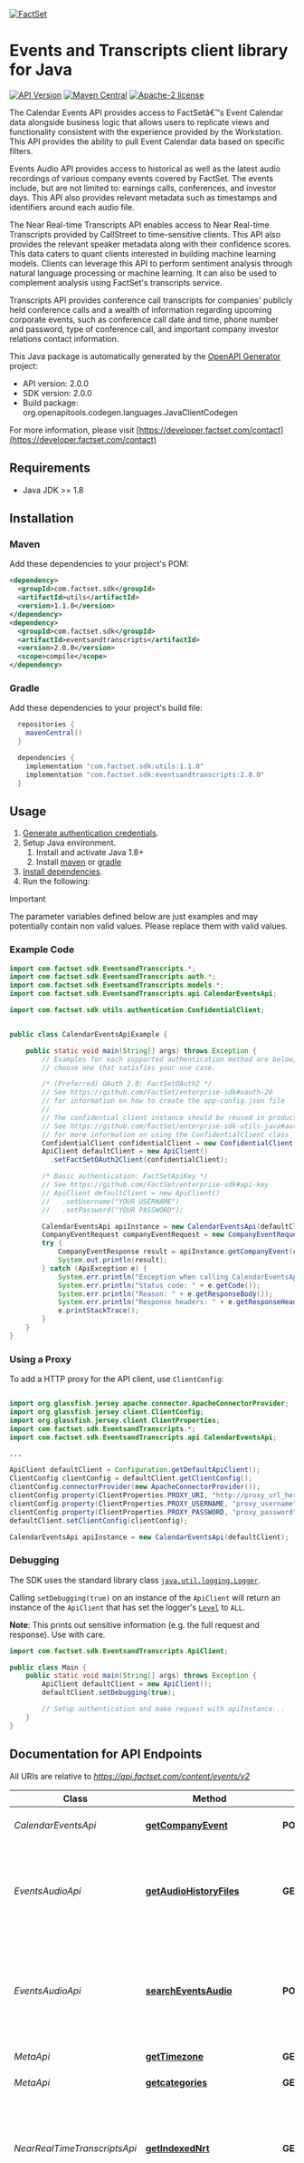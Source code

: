 [![FactSet](https://raw.githubusercontent.com/factset/enterprise-sdk/main/docs/images/factset-logo.svg)](https://www.factset.com)

# Events and Transcripts client library for Java

[![API Version](https://img.shields.io/badge/api-v2.0.0-blue)](https://developer.factset.com/api-catalog/documents-distributor-callstreet-events)
[![Maven Central](https://img.shields.io/maven-central/v/com.factset.sdk/eventsandtranscripts/2.0.0)](https://central.sonatype.com/artifact/com.factset.sdk/eventsandtranscripts/2.0.0)
[![Apache-2 license](https://img.shields.io/badge/license-Apache2-brightgreen.svg)](https://www.apache.org/licenses/LICENSE-2.0)

<p>The Calendar Events API provides access to FactSetâ€™s Event Calendar data alongside business logic that allows users to replicate views and functionality consistent with the experience provided by the Workstation. This API provides the ability to pull Event Calendar data based on specific filters.</p>
<p>Events Audio API provides access to historical as well as the latest audio recordings of various company events covered by FactSet. The events include, but are not limited to: earnings calls, conferences, and investor days. This API also provides relevant metadata such as timestamps and identifiers around each audio file.</p>
<p>The  Near Real-time Transcripts API enables access to Near Real-time Transcripts provided by CallStreet to time-sensitive clients. This API also provides the relevant speaker metadata along with their confidence scores. This data caters to quant clients interested in building machine learning models. Clients can leverage this API to perform sentiment analysis through natural language processing or machine learning. It can also be used to complement analysis using FactSet's transcripts service.</p>
<p>Transcripts API provides conference call transcripts for companies' publicly held conference calls and a wealth of information regarding upcoming corporate events, such as conference call date and time, phone number and password, type of conference call, and important company investor relations contact information.</p>


This Java package is automatically generated by the [OpenAPI Generator](https://openapi-generator.tech) project:

- API version: 2.0.0
- SDK version: 2.0.0
- Build package: org.openapitools.codegen.languages.JavaClientCodegen

For more information, please visit [https://developer.factset.com/contact](https://developer.factset.com/contact)

## Requirements

* Java JDK >= 1.8

## Installation

### Maven

Add these dependencies to your project's POM:

```xml
<dependency>
  <groupId>com.factset.sdk</groupId>
  <artifactId>utils</artifactId>
  <version>1.1.0</version>
</dependency>
<dependency>
  <groupId>com.factset.sdk</groupId>
  <artifactId>eventsandtranscripts</artifactId>
  <version>2.0.0</version>
  <scope>compile</scope>
</dependency>
```

### Gradle

Add these dependencies to your project's build file:

```groovy
  repositories {
    mavenCentral()
  }

  dependencies {
    implementation "com.factset.sdk:utils:1.1.0"
    implementation "com.factset.sdk:eventsandtranscripts:2.0.0"
  }
```

## Usage

1. [Generate authentication credentials](../../../../README.md#authentication).
2. Setup Java environment.
   1. Install and activate Java 1.8+
   2. Install [maven](https://maven.apache.org/install.html) or [gradle](https://gradle.org/install/)
3. [Install dependencies](#installation).
4. Run the following:

> [!IMPORTANT]
> The parameter variables defined below are just examples and may potentially contain non valid values. Please replace them with valid values.

### Example Code

```java
import com.factset.sdk.EventsandTranscripts.*;
import com.factset.sdk.EventsandTranscripts.auth.*;
import com.factset.sdk.EventsandTranscripts.models.*;
import com.factset.sdk.EventsandTranscripts.api.CalendarEventsApi;

import com.factset.sdk.utils.authentication.ConfidentialClient;


public class CalendarEventsApiExample {

    public static void main(String[] args) throws Exception {
        // Examples for each supported authentication method are below,
        // choose one that satisfies your use case.

        /* (Preferred) OAuth 2.0: FactSetOAuth2 */
        // See https://github.com/FactSet/enterprise-sdk#oauth-20
        // for information on how to create the app-config.json file
        //
        // The confidential client instance should be reused in production environments.
        // See https://github.com/FactSet/enterprise-sdk-utils-java#authentication
        // for more information on using the ConfidentialClient class
        ConfidentialClient confidentialClient = new ConfidentialClient("./path/to/config.json");
        ApiClient defaultClient = new ApiClient()
          .setFactSetOAuth2Client(confidentialClient);

        /* Basic authentication: FactSetApiKey */
        // See https://github.com/FactSet/enterprise-sdk#api-key
        // ApiClient defaultClient = new ApiClient()
        //   .setUsername("YOUR USERNAME")
        //   .setPassword("YOUR PASSWORD");

        CalendarEventsApi apiInstance = new CalendarEventsApi(defaultClient);
        CompanyEventRequest companyEventRequest = new CompanyEventRequest(); // CompanyEventRequest | Company Events request body
        try {
            CompanyEventResponse result = apiInstance.getCompanyEvent(companyEventRequest);
            System.out.println(result);
        } catch (ApiException e) {
            System.err.println("Exception when calling CalendarEventsApi#getCompanyEvent");
            System.err.println("Status code: " + e.getCode());
            System.err.println("Reason: " + e.getResponseBody());
            System.err.println("Response headers: " + e.getResponseHeaders());
            e.printStackTrace();
        }
    }
}

```

### Using a Proxy

To add a HTTP proxy for the API client, use `ClientConfig`:
```java

import org.glassfish.jersey.apache.connector.ApacheConnectorProvider;
import org.glassfish.jersey.client.ClientConfig;
import org.glassfish.jersey.client.ClientProperties;
import com.factset.sdk.EventsandTranscripts.*;
import com.factset.sdk.EventsandTranscripts.api.CalendarEventsApi;

...

ApiClient defaultClient = Configuration.getDefaultApiClient();
ClientConfig clientConfig = defaultClient.getClientConfig();
clientConfig.connectorProvider(new ApacheConnectorProvider());
clientConfig.property(ClientProperties.PROXY_URI, "http://proxy_url_here");
clientConfig.property(ClientProperties.PROXY_USERNAME, "proxy_username");
clientConfig.property(ClientProperties.PROXY_PASSWORD, "proxy_password");
defaultClient.setClientConfig(clientConfig);

CalendarEventsApi apiInstance = new CalendarEventsApi(defaultClient);

```

### Debugging
The SDK uses the standard library class [`java.util.logging.Logger`](https://docs.oracle.com/javase/7/docs/api/java/util/logging/Logger.html).

Calling `setDebugging(true)` on an instance of the `ApiClient` will return an instance of the `ApiClient` that has set the logger's [`Level`](https://docs.oracle.com/javase/7/docs/api/java/util/logging/Level.html) to `ALL`.

**Note**: This prints out sensitive information (e.g. the full request and response). Use with care.

```java
import com.factset.sdk.EventsandTranscripts.ApiClient;

public class Main {
    public static void main(String[] args) throws Exception {
        ApiClient defaultClient = new ApiClient();
        defaultClient.setDebugging(true);

        // Setup authentication and make request with apiInstance...
    }
}
```

## Documentation for API Endpoints

All URIs are relative to *https://api.factset.com/content/events/v2*

Class | Method | HTTP request | Description
------------ | ------------- | ------------- | -------------
*CalendarEventsApi* | [**getCompanyEvent**](docs/CalendarEventsApi.md#getCompanyEvent) | **POST** /calendar/events | Retrieve Company Event data
*EventsAudioApi* | [**getAudioHistoryFiles**](docs/EventsAudioApi.md#getAudioHistoryFiles) | **GET** /audio/history | Retrieve historical audio recordings and related metadata within FactSet coverage.
*EventsAudioApi* | [**searchEventsAudio**](docs/EventsAudioApi.md#searchEventsAudio) | **POST** /audio | Retrieve latest audio recordings and related metadata based on different search criteria.
*MetaApi* | [**getTimezone**](docs/MetaApi.md#getTimezone) | **GET** /meta/time-zones | Returns the time zones.
*MetaApi* | [**getcategories**](docs/MetaApi.md#getcategories) | **GET** /meta/categories | Returns the categories.
*NearRealTimeTranscriptsApi* | [**getIndexedNrt**](docs/NearRealTimeTranscriptsApi.md#getIndexedNrt) | **GET** /nrt/indexed | Returns the  indexed transcript data  in small increments throughout the duration of an active call.
*NearRealTimeTranscriptsApi* | [**getSpeakerIds**](docs/NearRealTimeTranscriptsApi.md#getSpeakerIds) | **GET** /nrt/speaker-ids | Returns the latest speakerIds with the confidence scores generated for an active call.
*NearRealTimeTranscriptsApi* | [**searchNrtCalls**](docs/NearRealTimeTranscriptsApi.md#searchNrtCalls) | **POST** /nrt/calls | Returns the active calls happening at the moment based on ticker/entity or specific IDs.
*TranscriptsApi* | [**getTranscriptsIntelligence**](docs/TranscriptsApi.md#getTranscriptsIntelligence) | **GET** /transcripts/intelligence | Returns the StreetAccount Transcript Intelligence documents and related metadata within FactSet coverage based on specific date range and various parameters.
*TranscriptsApi* | [**getTranscriptsInvestorSlides**](docs/TranscriptsApi.md#getTranscriptsInvestorSlides) | **GET** /transcripts/investor-slides | Returns the investor slides in PDF format and related metadata within FactSet coverage based on specific date range and various parameters.
*TranscriptsApi* | [**getTranscriptsinXML**](docs/TranscriptsApi.md#getTranscriptsinXML) | **GET** /transcripts/response-type | Returns the requested response type of transcript
*TranscriptsApi* | [**searchTranscripts**](docs/TranscriptsApi.md#searchTranscripts) | **POST** /transcripts | Returns transcript documents and related metadata based on different search criteria.


## Documentation for Models

 - [AudioByDateRequest](docs/AudioByDateRequest.md)
 - [AudioByFileNameRequest](docs/AudioByFileNameRequest.md)
 - [AudioByIdsRequest](docs/AudioByIdsRequest.md)
 - [AudioByUploadTimeRequest](docs/AudioByUploadTimeRequest.md)
 - [AudioRequest](docs/AudioRequest.md)
 - [AudioRequestData](docs/AudioRequestData.md)
 - [AudioRequestMeta](docs/AudioRequestMeta.md)
 - [AudioRequestMetaPagination](docs/AudioRequestMetaPagination.md)
 - [AudioResponse](docs/AudioResponse.md)
 - [Body](docs/Body.md)
 - [BodyNrt](docs/BodyNrt.md)
 - [CategoriesResponse](docs/CategoriesResponse.md)
 - [CategoriesResponseData](docs/CategoriesResponseData.md)
 - [CompanyEventRequest](docs/CompanyEventRequest.md)
 - [CompanyEventRequestData](docs/CompanyEventRequestData.md)
 - [CompanyEventRequestDataDateTime](docs/CompanyEventRequestDataDateTime.md)
 - [CompanyEventRequestDataUniverse](docs/CompanyEventRequestDataUniverse.md)
 - [CompanyEventResponse](docs/CompanyEventResponse.md)
 - [CompanyEventResponseData](docs/CompanyEventResponseData.md)
 - [Document](docs/Document.md)
 - [DocumentOne](docs/DocumentOne.md)
 - [DocumentResult](docs/DocumentResult.md)
 - [Error](docs/Error.md)
 - [ErrorObject](docs/ErrorObject.md)
 - [EventsAudioDailyResponseData](docs/EventsAudioDailyResponseData.md)
 - [EventsAudioHistoryResponse](docs/EventsAudioHistoryResponse.md)
 - [EventsAudioHistoryResponseData](docs/EventsAudioHistoryResponseData.md)
 - [IndexedNrtResponse](docs/IndexedNrtResponse.md)
 - [IndexedNrtResponseData](docs/IndexedNrtResponseData.md)
 - [InvalidIdErrorData](docs/InvalidIdErrorData.md)
 - [InvestorSlidesResponse](docs/InvestorSlidesResponse.md)
 - [InvestorSlidesResponseData](docs/InvestorSlidesResponseData.md)
 - [Meta](docs/Meta.md)
 - [MetaData](docs/MetaData.md)
 - [MetaDataPagination](docs/MetaDataPagination.md)
 - [MetaNrt](docs/MetaNrt.md)
 - [NRT](docs/NRT.md)
 - [NrtCallsRequest](docs/NrtCallsRequest.md)
 - [NrtCallsRequestByIds](docs/NrtCallsRequestByIds.md)
 - [NrtCallsRequestByTicker](docs/NrtCallsRequestByTicker.md)
 - [NrtCallsRequestData](docs/NrtCallsRequestData.md)
 - [NrtCallsRequestMeta](docs/NrtCallsRequestMeta.md)
 - [NrtCallsResponse](docs/NrtCallsResponse.md)
 - [NrtCallsResponseData](docs/NrtCallsResponseData.md)
 - [NrtSpeakerIdsResponse](docs/NrtSpeakerIdsResponse.md)
 - [NrtSpeakerIdsResponseData](docs/NrtSpeakerIdsResponseData.md)
 - [Participant](docs/Participant.md)
 - [ParticipantNrt](docs/ParticipantNrt.md)
 - [Plist](docs/Plist.md)
 - [RawOrCorrected](docs/RawOrCorrected.md)
 - [ResponseType](docs/ResponseType.md)
 - [ResponseTypeData](docs/ResponseTypeData.md)
 - [Section](docs/Section.md)
 - [SectionNrt](docs/SectionNrt.md)
 - [Speaker](docs/Speaker.md)
 - [SpeakerNrt](docs/SpeakerNrt.md)
 - [TimeZonesResponse](docs/TimeZonesResponse.md)
 - [TimeZonesResponseData](docs/TimeZonesResponseData.md)
 - [TranscriptsByDateRequest](docs/TranscriptsByDateRequest.md)
 - [TranscriptsByEventsRequest](docs/TranscriptsByEventsRequest.md)
 - [TranscriptsByIdsRequest](docs/TranscriptsByIdsRequest.md)
 - [TranscriptsByIdsResponse](docs/TranscriptsByIdsResponse.md)
 - [TranscriptsBySearchRequest](docs/TranscriptsBySearchRequest.md)
 - [TranscriptsByTimesRequest](docs/TranscriptsByTimesRequest.md)
 - [TranscriptsCollection](docs/TranscriptsCollection.md)
 - [TranscriptsIntelligenceResponse](docs/TranscriptsIntelligenceResponse.md)
 - [TranscriptsIntelligenceResponseData](docs/TranscriptsIntelligenceResponseData.md)
 - [TranscriptsRequest](docs/TranscriptsRequest.md)
 - [TranscriptsRequestData](docs/TranscriptsRequestData.md)
 - [TranscriptsRequestMeta](docs/TranscriptsRequestMeta.md)
 - [TranscriptsRequestMetaPagination](docs/TranscriptsRequestMetaPagination.md)
 - [TranscriptsResponse](docs/TranscriptsResponse.md)
 - [TranscriptsResponseData](docs/TranscriptsResponseData.md)


## Documentation for Authorization

Authentication schemes defined for the API:
### FactSetApiKey


- **Type**: HTTP basic authentication

### FactSetOAuth2


- **Type**: OAuth
- **Flow**: application
- **Authorization URL**: 
- **Scopes**: N/A


## Recommendation

It's recommended to create an instance of `ApiClient` per thread in a multi-threaded environment to avoid any potential issues.

# Contributing

Please refer to the [contributing guide](../../../../CONTRIBUTING.md).

# Copyright

Copyright 2025 FactSet Research Systems Inc

Licensed under the Apache License, Version 2.0 (the "License");
you may not use this file except in compliance with the License.
You may obtain a copy of the License at

    http://www.apache.org/licenses/LICENSE-2.0

Unless required by applicable law or agreed to in writing, software
distributed under the License is distributed on an "AS IS" BASIS,
WITHOUT WARRANTIES OR CONDITIONS OF ANY KIND, either express or implied.
See the License for the specific language governing permissions and
limitations under the License.

